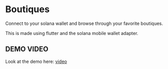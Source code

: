 # Boutiques

Connect to your solana wallet and browse through your favorite boutiques.

This is made using flutter and the solana mobile wallet adapter. 

## DEMO VIDEO

Look at the demo here: [video](https://www.loom.com/share/007ca049a6e24261872c066e175dd34e)